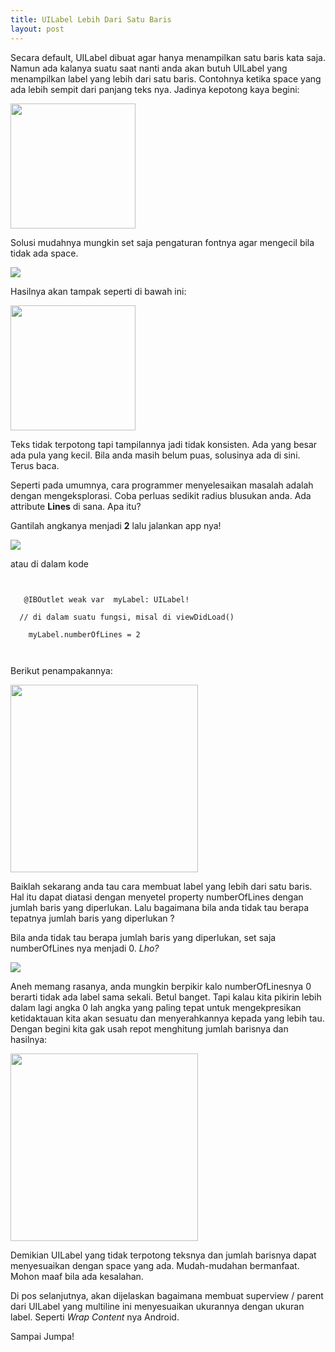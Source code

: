 ```yaml
---
title: UILabel Lebih Dari Satu Baris
layout: post
---
```


Secara default, UILabel dibuat agar hanya menampilkan satu baris kata saja. 
Namun ada kalanya suatu saat nanti anda akan butuh UILabel yang  menampilkan label yang lebih dari satu baris. 
Contohnya ketika space yang ada lebih sempit dari panjang teks nya. Jadinya kepotong kaya begini:

<img src="{{ site.url }}/assets/cropped-labels.png" width="200" class="center">

Solusi mudahnya mungkin set saja pengaturan fontnya agar mengecil bila tidak ada space.  

<img src="{{ site.url }}/assets/change-font-auto-shrink.png" class="center">

Hasilnya akan tampak seperti di bawah ini:

<img src="{{ site.url }}/assets/auto-shrinked-font.png" width="200" class="center">

Teks tidak terpotong tapi tampilannya jadi tidak konsisten. Ada yang besar ada pula yang kecil. Bila anda masih belum puas, solusinya ada di sini. Terus baca.

Seperti pada umumnya, cara programmer menyelesaikan masalah adalah dengan  mengeksplorasi. Coba perluas sedikit radius blusukan anda. Ada attribute **Lines** di sana. Apa itu?

Gantilah angkanya menjadi **2** lalu jalankan app nya! 

<img src="{{ site.url }}/assets/change-lines-number.png" class="center">


atau di dalam kode 
```


   @IBOutlet weak var  myLabel: UILabel!

  // di dalam suatu fungsi, misal di viewDidLoad()
	
	myLabel.numberOfLines = 2



```

Berikut penampakannya:

<img src="{{ site.url }}/assets/labels-with-two-lines.png" width="300" class="center">

Baiklah sekarang anda tau cara membuat label yang lebih dari satu baris. Hal itu dapat diatasi dengan menyetel property numberOfLines dengan jumlah baris yang diperlukan. Lalu bagaimana bila anda tidak tau berapa tepatnya jumlah baris yang diperlukan ? 

Bila anda tidak tau berapa jumlah baris yang diperlukan, set saja numberOfLines nya menjadi 0. *Lho?*

<img src="{{ site.url }}/assets/change-line-number-to-zero.png" class="center">

Aneh memang rasanya,  anda mungkin berpikir kalo numberOfLinesnya 0 berarti tidak ada label sama sekali. Betul banget. Tapi kalau kita pikirin lebih dalam lagi angka 0 lah angka yang paling tepat untuk mengekpresikan ketidaktauan kita akan sesuatu dan menyerahkannya kepada yang lebih tau. Dengan begini kita gak usah repot menghitung jumlah barisnya dan hasilnya:

<img src="{{ site.url }}/assets/zero-lines-labels.png" width="300" class="center">

Demikian UILabel yang tidak terpotong teksnya dan jumlah barisnya dapat menyesuaikan dengan space yang ada.
Mudah-mudahan bermanfaat.  
Mohon maaf bila ada kesalahan.

Di pos selanjutnya, akan dijelaskan bagaimana membuat superview / parent dari UILabel yang multiline ini menyesuaikan ukurannya dengan ukuran label. Seperti *Wrap Content*  nya Android.

Sampai Jumpa!
